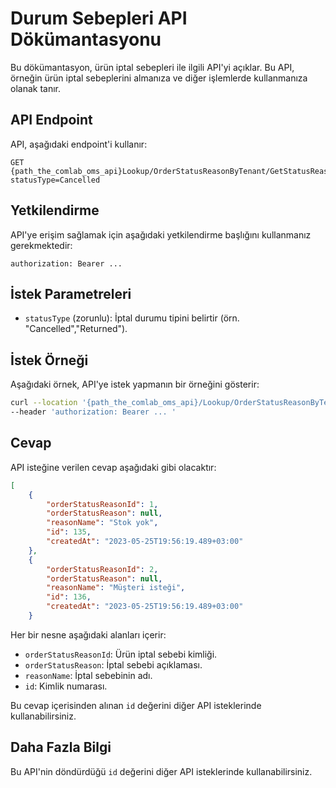 # Durum Sebepleri API Dökümantasyonu

Bu dökümantasyon, ürün iptal sebepleri ile ilgili API'yi açıklar. Bu API, örneğin ürün iptal sebeplerini almanıza ve diğer işlemlerde kullanmanıza olanak tanır.

## API Endpoint

API, aşağıdaki endpoint'i kullanır:

```plaintext
GET {path_the_comlab_oms_api}Lookup/OrderStatusReasonByTenant/GetStatusReasonByType?statusType=Cancelled
```

## Yetkilendirme

API'ye erişim sağlamak için aşağıdaki yetkilendirme başlığını kullanmanız gerekmektedir:

```
authorization: Bearer ... 
```

## İstek Parametreleri

- `statusType` (zorunlu): İptal durumu tipini belirtir (örn. "Cancelled","Returned").

## İstek Örneği

Aşağıdaki örnek, API'ye istek yapmanın bir örneğini gösterir:

```bash
curl --location '{path_the_comlab_oms_api}/Lookup/OrderStatusReasonByTenant/GetStatusReasonByType?statusType=Cancelled' 
--header 'authorization: Bearer ... '
```

## Cevap

API isteğine verilen cevap aşağıdaki gibi olacaktır:

```json
[
    {
        "orderStatusReasonId": 1,
        "orderStatusReason": null,
        "reasonName": "Stok yok",
        "id": 135,
        "createdAt": "2023-05-25T19:56:19.489+03:00"
    },
    {
        "orderStatusReasonId": 2,
        "orderStatusReason": null,
        "reasonName": "Müşteri isteği",
        "id": 136,
        "createdAt": "2023-05-25T19:56:19.489+03:00"
    }
```

Her bir nesne aşağıdaki alanları içerir:

- `orderStatusReasonId`: Ürün iptal sebebi kimliği.
- `orderStatusReason`: İptal sebebi açıklaması.
- `reasonName`: İptal sebebinin adı.
- `id`: Kimlik numarası.

Bu cevap içerisinden alınan `id` değerini diğer API isteklerinde kullanabilirsiniz.

## Daha Fazla Bilgi

Bu API'nin döndürdüğü `id` değerini diğer API isteklerinde kullanabilirsiniz.

